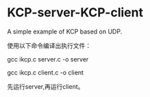 # KCP-server-KCP-client
A simple example of KCP based on UDP.

使用以下命令编译出执行文件：

gcc ikcp.c server.c -o server

gcc ikcp.c client.c -o client

先运行server,再运行client。
